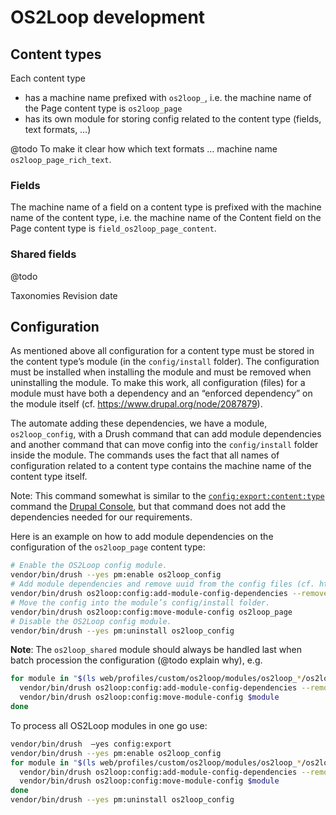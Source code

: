 # OS2Loop development

## Content types

Each content type
* has a machine name prefixed with `os2loop_`, i.e. the machine name of the Page content type is `os2loop_page`
* has its own module for storing config related to the content type (fields,
  text formats, …)

@todo To make it clear how which text formats … machine name `os2loop_page_rich_text`.

### Fields

The machine name of a field on a content type is prefixed with the machine name
of the content type, i.e. the machine name of the Content field on the Page
content type is `field_os2loop_page_content`.

### Shared fields

@todo

Taxonomies
Revision date


## Configuration

As mentioned above all configuration for a content type must be stored in the
content type’s module (in the `config/install` folder). The configuration must
be installed when installing the module and must be removed when uninstalling
the module. To make this work, all configuration (files) for a module must have
both a dependency and an “enforced dependency” on the module itself (cf.
<https://www.drupal.org/node/2087879>).

The automate adding these dependencies, we have a module, `os2loop_config`, with
a Drush command that can add module dependencies and another command that can
move config into the `config/install` folder inside the module. The commands
uses the fact that all names of configuration related to a content type contains
the machine name of the content type itself.

Note: This command somewhat is similar to the
[`config:export:content:type`](https://drupalconsole.com/docs/en/commands/config-export-content-type)
command the [Drupal Console](https://drupalconsole.com/), but that command does
not add the dependencies needed for our requirements.

Here is an example on how to add module dependencies on the configuration of the
`os2loop_page` content type:

```sh
# Enable the OS2Loop config module.
vendor/bin/drush --yes pm:enable os2loop_config
# Add module dependencies and remove uuid from the config files (cf. https://www.drupal.org/node/2087879).
vendor/bin/drush os2loop:config:add-module-config-dependencies --remove-uuid os2loop_page
# Move the config into the module’s config/install folder.
vendor/bin/drush os2loop:config:move-module-config os2loop_page
# Disable the OS2Loop config module.
vendor/bin/drush --yes pm:uninstall os2loop_config
```

**Note**: The `os2loop_shared` module should always be handled last when batch
procession the configuration (@todo explain why), e.g.

```sh
for module in "$(ls web/profiles/custom/os2loop/modules/os2loop_*/os2loop_*.info.yml | xargs basename -s .info.yml | grep -v os2loop_shared)" "os2loop_shared"; do
  vendor/bin/drush os2loop:config:add-module-config-dependencies --remove-uuid $module
  vendor/bin/drush os2loop:config:move-module-config $module
done
```

To process all OS2Loop modules in one go use:

```sh
vendor/bin/drush  –yes config:export
vendor/bin/drush --yes pm:enable os2loop_config
for module in "$(ls web/profiles/custom/os2loop/modules/os2loop_*/os2loop_*.info.yml | xargs basename -s .info.yml | grep -v os2loop_shared)" "os2loop_shared"; do
  vendor/bin/drush os2loop:config:add-module-config-dependencies --remove-uuid $module
  vendor/bin/drush os2loop:config:move-module-config $module
done
vendor/bin/drush --yes pm:uninstall os2loop_config
```
